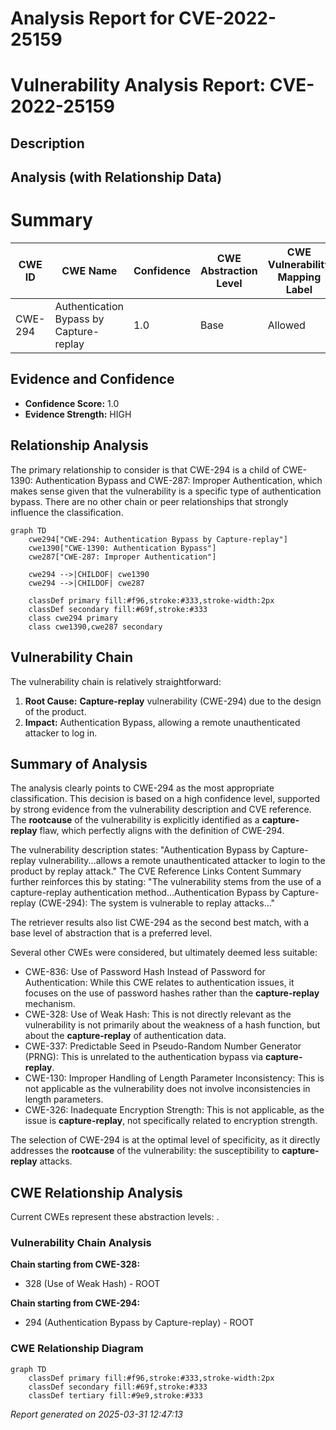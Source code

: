 # Analysis Report for CVE-2022-25159

# Vulnerability Analysis Report: CVE-2022-25159

## Description



## Analysis (with Relationship Data)

# Summary
| CWE ID | CWE Name | Confidence | CWE Abstraction Level | CWE Vulnerability Mapping Label | CWE-Vulnerability Mapping Notes |
|---|---|---|---|---|---|
| CWE-294 | Authentication Bypass by Capture-replay | 1.0 | Base | Allowed | Primary CWE |

## Evidence and Confidence

*   **Confidence Score:** 1.0
*   **Evidence Strength:** HIGH

## Relationship Analysis
The primary relationship to consider is that CWE-294 is a child of CWE-1390: Authentication Bypass and CWE-287: Improper Authentication, which makes sense given that the vulnerability is a specific type of authentication bypass. There are no other chain or peer relationships that strongly influence the classification.

```mermaid
graph TD
    cwe294["CWE-294: Authentication Bypass by Capture-replay"]
    cwe1390["CWE-1390: Authentication Bypass"]
    cwe287["CWE-287: Improper Authentication"]

    cwe294 -->|CHILDOF| cwe1390
    cwe294 -->|CHILDOF| cwe287

    classDef primary fill:#f96,stroke:#333,stroke-width:2px
    classDef secondary fill:#69f,stroke:#333
    class cwe294 primary
    class cwe1390,cwe287 secondary
```

## Vulnerability Chain
The vulnerability chain is relatively straightforward:

1.  **Root Cause:** **Capture-replay** vulnerability (CWE-294) due to the design of the product.
2.  **Impact:** Authentication Bypass, allowing a remote unauthenticated attacker to log in.

## Summary of Analysis
The analysis clearly points to CWE-294 as the most appropriate classification. This decision is based on a high confidence level, supported by strong evidence from the vulnerability description and CVE reference. The **rootcause** of the vulnerability is explicitly identified as a **capture-replay** flaw, which perfectly aligns with the definition of CWE-294.

The vulnerability description states: "Authentication Bypass by Capture-replay vulnerability...allows a remote unauthenticated attacker to login to the product by replay attack." The CVE Reference Links Content Summary further reinforces this by stating: "The vulnerability stems from the use of a capture-replay authentication method...Authentication Bypass by Capture-replay (CWE-294): The system is vulnerable to replay attacks..."

The retriever results also list CWE-294 as the second best match, with a base level of abstraction that is a preferred level.

Several other CWEs were considered, but ultimately deemed less suitable:

*   CWE-836: Use of Password Hash Instead of Password for Authentication: While this CWE relates to authentication issues, it focuses on the use of password hashes rather than the **capture-replay** mechanism.
*   CWE-328: Use of Weak Hash: This is not directly relevant as the vulnerability is not primarily about the weakness of a hash function, but about the **capture-replay** of authentication data.
*   CWE-337: Predictable Seed in Pseudo-Random Number Generator (PRNG): This is unrelated to the authentication bypass via **capture-replay**.
*   CWE-130: Improper Handling of Length Parameter Inconsistency: This is not applicable as the vulnerability does not involve inconsistencies in length parameters.
*   CWE-326: Inadequate Encryption Strength: This is not applicable, as the issue is **capture-replay**, not specifically related to encryption strength.

The selection of CWE-294 is at the optimal level of specificity, as it directly addresses the **rootcause** of the vulnerability: the susceptibility to **capture-replay** attacks.


## CWE Relationship Analysis

Current CWEs represent these abstraction levels: .


### Vulnerability Chain Analysis

**Chain starting from CWE-328:**
- 328 (Use of Weak Hash) - ROOT


**Chain starting from CWE-294:**
- 294 (Authentication Bypass by Capture-replay) - ROOT



### CWE Relationship Diagram

```mermaid
graph TD
    classDef primary fill:#f96,stroke:#333,stroke-width:2px
    classDef secondary fill:#69f,stroke:#333
    classDef tertiary fill:#9e9,stroke:#333
```



*Report generated on 2025-03-31 12:47:13*
